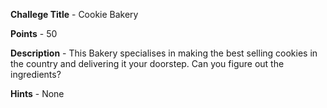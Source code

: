 
**Challege Title** - Cookie Bakery

**Points** - 50

**Description** - This Bakery specialises in making the best selling cookies in the country and delivering it your doorstep. Can you figure out the ingredients?


**Hints** - None

